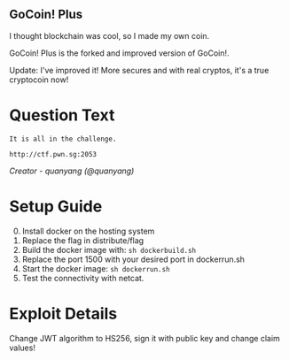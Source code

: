 GoCoin! Plus
---------

I thought blockchain was cool, so I made my own coin.

GoCoin! Plus is the forked and improved version of GoCoin!.

Update: I've improved it! More secures and with real cryptos, it's a true cryptocoin now!

# Question Text

```
It is all in the challenge.

http://ctf.pwn.sg:2053
```

*Creator - quanyang (@quanyang)*

# Setup Guide

0. Install docker on the hosting system
1. Replace the flag in distribute/flag
2. Build the docker image with: `sh dockerbuild.sh`
3. Replace the port 1500 with your desired port in dockerrun.sh
4. Start the docker image: `sh dockerrun.sh`
5. Test the connectivity with netcat.

# Exploit Details

Change JWT algorithm to HS256, sign it with public key and change claim values!
